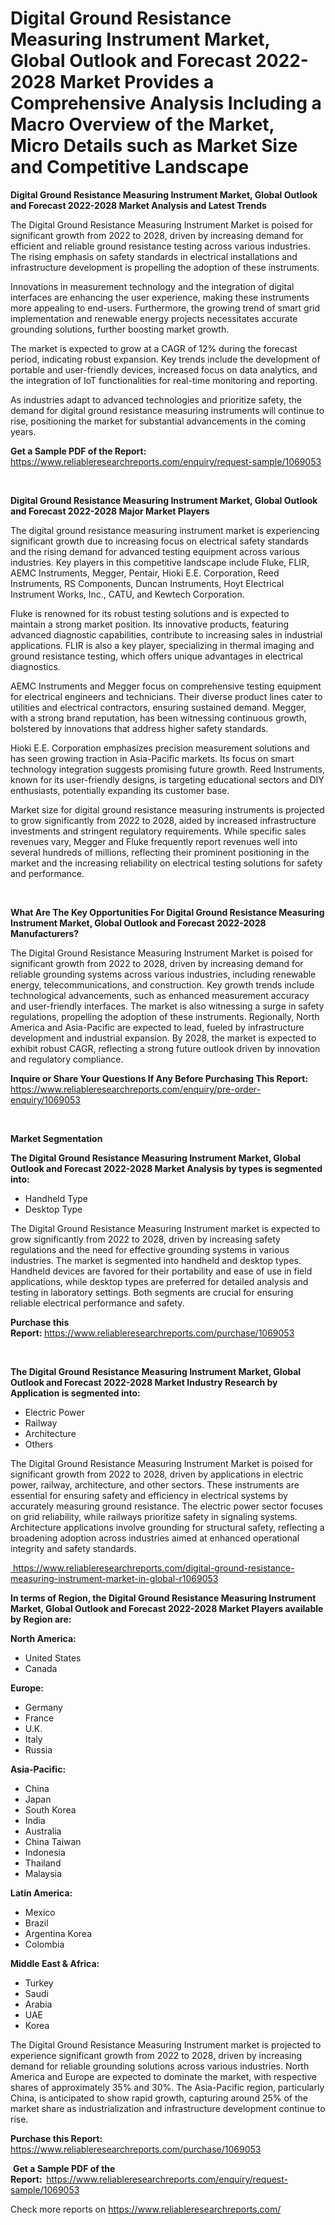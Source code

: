 <p><h1>Digital Ground Resistance Measuring Instrument Market, Global Outlook and Forecast 2022-2028 Market Provides a Comprehensive Analysis Including a Macro Overview of the Market, Micro Details such as Market Size and Competitive Landscape</h1></p><p><strong>Digital Ground Resistance Measuring Instrument Market, Global Outlook and Forecast 2022-2028 Market Analysis and Latest Trends</strong></p>
<p><p>The Digital Ground Resistance Measuring Instrument Market is poised for significant growth from 2022 to 2028, driven by increasing demand for efficient and reliable ground resistance testing across various industries. The rising emphasis on safety standards in electrical installations and infrastructure development is propelling the adoption of these instruments. </p><p>Innovations in measurement technology and the integration of digital interfaces are enhancing the user experience, making these instruments more appealing to end-users. Furthermore, the growing trend of smart grid implementation and renewable energy projects necessitates accurate grounding solutions, further boosting market growth. </p><p>The market is expected to grow at a CAGR of 12% during the forecast period, indicating robust expansion. Key trends include the development of portable and user-friendly devices, increased focus on data analytics, and the integration of IoT functionalities for real-time monitoring and reporting. </p><p>As industries adapt to advanced technologies and prioritize safety, the demand for digital ground resistance measuring instruments will continue to rise, positioning the market for substantial advancements in the coming years.</p></p>
<p><strong>Get a Sample PDF of the Report:&nbsp;</strong> <a href="https://www.reliableresearchreports.com/enquiry/request-sample/1069053?utm_campaign=3255&utm_medium=2&utm_source=Github&utm_content=ia&utm_term=21032025&utm_id=digital-ground-resistance-measuring-instrument-market-global-outlook-and-forecast-2022-2028">https://www.reliableresearchreports.com/enquiry/request-sample/1069053</a></p>
<p>&nbsp;</p>
<p><strong>Digital Ground Resistance Measuring Instrument Market, Global Outlook and Forecast 2022-2028 Major Market Players</strong></p>
<p><p>The digital ground resistance measuring instrument market is experiencing significant growth due to increasing focus on electrical safety standards and the rising demand for advanced testing equipment across various industries. Key players in this competitive landscape include Fluke, FLIR, AEMC Instruments, Megger, Pentair, Hioki E.E. Corporation, Reed Instruments, RS Components, Duncan Instruments, Hoyt Electrical Instrument Works, Inc., CATU, and Kewtech Corporation.</p><p>Fluke is renowned for its robust testing solutions and is expected to maintain a strong market position. Its innovative products, featuring advanced diagnostic capabilities, contribute to increasing sales in industrial applications. FLIR is also a key player, specializing in thermal imaging and ground resistance testing, which offers unique advantages in electrical diagnostics.</p><p>AEMC Instruments and Megger focus on comprehensive testing equipment for electrical engineers and technicians. Their diverse product lines cater to utilities and electrical contractors, ensuring sustained demand. Megger, with a strong brand reputation, has been witnessing continuous growth, bolstered by innovations that address higher safety standards.</p><p>Hioki E.E. Corporation emphasizes precision measurement solutions and has seen growing traction in Asia-Pacific markets. Its focus on smart technology integration suggests promising future growth. Reed Instruments, known for its user-friendly designs, is targeting educational sectors and DIY enthusiasts, potentially expanding its customer base.</p><p>Market size for digital ground resistance measuring instruments is projected to grow significantly from 2022 to 2028, aided by increased infrastructure investments and stringent regulatory requirements. While specific sales revenues vary, Megger and Fluke frequently report revenues well into several hundreds of millions, reflecting their prominent positioning in the market and the increasing reliability on electrical testing solutions for safety and performance.</p></p>
<p>&nbsp;</p>
<p><strong>What Are The Key Opportunities For Digital Ground Resistance Measuring Instrument Market, Global Outlook and Forecast 2022-2028 Manufacturers?</strong></p>
<p><p>The Digital Ground Resistance Measuring Instrument Market is poised for significant growth from 2022 to 2028, driven by increasing demand for reliable grounding systems across various industries, including renewable energy, telecommunications, and construction. Key growth trends include technological advancements, such as enhanced measurement accuracy and user-friendly interfaces. The market is also witnessing a surge in safety regulations, propelling the adoption of these instruments. Regionally, North America and Asia-Pacific are expected to lead, fueled by infrastructure development and industrial expansion. By 2028, the market is expected to exhibit robust CAGR, reflecting a strong future outlook driven by innovation and regulatory compliance.</p></p>
<p><strong>Inquire or Share Your Questions If Any Before Purchasing This Report:</strong> <a href="https://www.reliableresearchreports.com/enquiry/pre-order-enquiry/1069053?utm_campaign=3255&utm_medium=2&utm_source=Github&utm_content=ia&utm_term=21032025&utm_id=digital-ground-resistance-measuring-instrument-market-global-outlook-and-forecast-2022-2028">https://www.reliableresearchreports.com/enquiry/pre-order-enquiry/1069053</a></p>
<p>&nbsp;</p>
<p><strong>Market Segmentation</strong></p>
<p><strong>The Digital Ground Resistance Measuring Instrument Market, Global Outlook and Forecast 2022-2028 Market Analysis by types is segmented into:</strong></p>
<p><ul><li>Handheld Type</li><li>Desktop Type</li></ul></p>
<p><p>The Digital Ground Resistance Measuring Instrument market is expected to grow significantly from 2022 to 2028, driven by increasing safety regulations and the need for effective grounding systems in various industries. The market is segmented into handheld and desktop types. Handheld devices are favored for their portability and ease of use in field applications, while desktop types are preferred for detailed analysis and testing in laboratory settings. Both segments are crucial for ensuring reliable electrical performance and safety.</p></p>
<p><strong>Purchase this Report:&nbsp;</strong><a href="https://www.reliableresearchreports.com/purchase/1069053?utm_campaign=3255&utm_medium=2&utm_source=Github&utm_content=ia&utm_term=21032025&utm_id=digital-ground-resistance-measuring-instrument-market-global-outlook-and-forecast-2022-2028">https://www.reliableresearchreports.com/purchase/1069053</a></p>
<p>&nbsp;</p>
<p><strong>The Digital Ground Resistance Measuring Instrument Market, Global Outlook and Forecast 2022-2028 Market Industry Research by Application is segmented into:</strong></p>
<p><ul><li>Electric Power</li><li>Railway</li><li>Architecture</li><li>Others</li></ul></p>
<p><p>The Digital Ground Resistance Measuring Instrument Market is poised for significant growth from 2022 to 2028, driven by applications in electric power, railway, architecture, and other sectors. These instruments are essential for ensuring safety and efficiency in electrical systems by accurately measuring ground resistance. The electric power sector focuses on grid reliability, while railways prioritize safety in signaling systems. Architecture applications involve grounding for structural safety, reflecting a broadening adoption across industries aimed at enhanced operational integrity and safety standards.</p></p>
<p><a href="https://www.reliableresearchreports.com/digital-ground-resistance-measuring-instrument-market-in-global-r1069053?utm_campaign=3255&utm_medium=2&utm_source=Github&utm_content=ia&utm_term=21032025&utm_id=digital-ground-resistance-measuring-instrument-market-global-outlook-and-forecast-2022-2028">&nbsp;https://www.reliableresearchreports.com/digital-ground-resistance-measuring-instrument-market-in-global-r1069053</a></p>
<p><strong>In terms of Region, the Digital Ground Resistance Measuring Instrument Market, Global Outlook and Forecast 2022-2028 Market Players available by Region are:</strong></p>
<p>
    <p> <strong> North America: </strong>
        <ul>
            <li>United States</li>
            <li>Canada</li>
        </ul>
        </p> 
    <p> <strong> Europe: </strong>
        <ul>
            <li>Germany</li>
            <li>France</li>
            <li>U.K.</li>
            <li>Italy</li>
            <li>Russia</li>
        </ul>
        </p> 
    <p> <strong> Asia-Pacific: </strong>
        <ul>
            <li>China</li>
            <li>Japan</li>
            <li>South Korea</li>
            <li>India</li>
            <li>Australia</li>
            <li>China Taiwan</li>
            <li>Indonesia</li>
            <li>Thailand</li>
            <li>Malaysia</li>
        </ul>
        </p> 
    <p> <strong> Latin America: </strong>
        <ul>
            <li>Mexico</li>
            <li>Brazil</li>
            <li>Argentina Korea</li>
            <li>Colombia</li>
        </ul>
        </p> 
    <p> <strong> Middle East & Africa: </strong>
        <ul>
            <li>Turkey</li>
            <li>Saudi</li>
            <li>Arabia</li>
            <li>UAE</li>
            <li>Korea</li>
        </ul>
    </p>
    </p>
<p><p>The Digital Ground Resistance Measuring Instrument market is projected to experience significant growth from 2022 to 2028, driven by increasing demand for reliable grounding solutions across various industries. North America and Europe are expected to dominate the market, with respective shares of approximately 35% and 30%. The Asia-Pacific region, particularly China, is anticipated to show rapid growth, capturing around 25% of the market share as industrialization and infrastructure development continue to rise.</p></p>
<p><strong>Purchase this Report: </strong><a href="https://www.reliableresearchreports.com/purchase/1069053?utm_campaign=3255&utm_medium=2&utm_source=Github&utm_content=ia&utm_term=21032025&utm_id=digital-ground-resistance-measuring-instrument-market-global-outlook-and-forecast-2022-2028">https://www.reliableresearchreports.com/purchase/1069053</a></p>
<p>&nbsp;<strong>Get a Sample PDF of the Report:&nbsp;&nbsp;</strong><a href="https://www.reliableresearchreports.com/enquiry/request-sample/1069053?utm_campaign=3255&utm_medium=2&utm_source=Github&utm_content=ia&utm_term=21032025&utm_id=digital-ground-resistance-measuring-instrument-market-global-outlook-and-forecast-2022-2028">https://www.reliableresearchreports.com/enquiry/request-sample/1069053</a></p>
<p><strong></strong></p>
<p>Check more reports on <a href="https://www.reliableresearchreports.com/?utm_campaign=3255&utm_medium=2&utm_source=Github&utm_content=ia&utm_term=21032025&utm_id=digital-ground-resistance-measuring-instrument-market-global-outlook-and-forecast-2022-2028">https://www.reliableresearchreports.com/</a></p>
